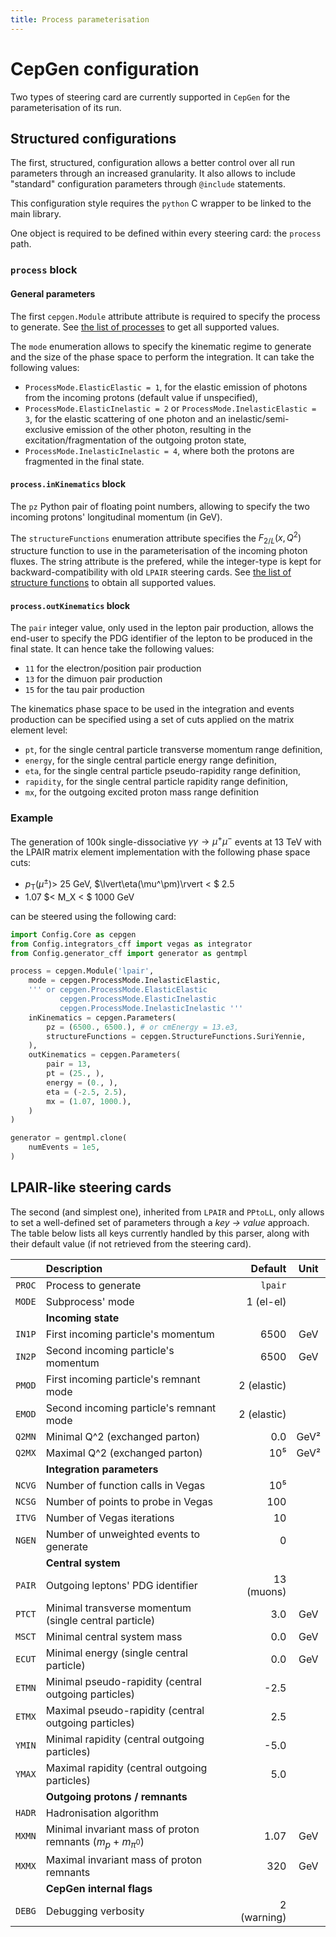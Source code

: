 ```yaml
---
title: Process parameterisation
---
```


# CepGen configuration

Two types of steering card are currently supported in `CepGen` for the parameterisation of its run.

## Structured configurations

The first, structured, configuration allows a better control over all run parameters through an increased granularity.
It also allows to include "standard" configuration parameters through `@include` statements.

This configuration style requires the `python` C wrapper to be linked to the main library.

One object is required to be defined within every steering card: the `process` path.

### `process` block

#### General parameters

The first `cepgen.Module` attribute attribute is required to specify the process to generate.
See [the list of processes](proclist) to get all supported values.

The `mode` enumeration allows to specify the kinematic regime to generate and the size of the phase space to perform the integration.
It can take the following values:

- `ProcessMode.ElasticElastic = 1`, for the elastic emission of photons from the incoming protons (default value if unspecified),
- `ProcessMode.ElasticInelastic = 2` or `ProcessMode.InelasticElastic = 3`, for the elastic scattering of one photon and an inelastic/semi-exclusive emission of the other photon, resulting in the excitation/fragmentation of the outgoing proton state,
- `ProcessMode.InelasticInelastic = 4`, where both the protons are fragmented in the final state.

#### `process.inKinematics` block

The `pz` Python pair of floating point numbers, allowing to specify the two incoming protons' longitudinal momentum (in GeV).

The `structureFunctions` enumeration attribute specifies the $F _ {2/L}(x,Q^2)$ structure function to use in the parameterisation of the incoming photon fluxes.
The string attribute is the prefered, while the integer-type is kept for backward-compatibility with old `LPAIR` steering cards.
See [the list of structure functions](str-functions) to obtain all supported values.

#### `process.outKinematics` block

The `pair` integer value, only used in the lepton pair production, allows the end-user to specify the PDG identifier of the lepton to be produced in the final state.
It can hence take the following values:
- `11` for the electron/position pair production
- `13` for the dimuon pair production
- `15` for the tau pair production

The kinematics phase space to be used in the integration and events production can be specified using a set of cuts applied on the matrix element level:

- `pt`, for the single central particle transverse momentum range definition,
- `energy`, for the single central particle energy range definition,
- `eta`, for the single central particle pseudo-rapidity range definition,
- `rapidity`, for the single central particle rapidity range definition,
- `mx`, for the outgoing excited proton mass range definition

### Example

The generation of 100k single-dissociative $\gamma\gamma\to\mu^+\mu^-$ events at 13 TeV with the LPAIR matrix element implementation with the following phase space cuts:

- $p _ \mathrm{T}(\mu^\pm)>$ 25 GeV, $\lvert\eta(\mu^\pm)\rvert < $ 2.5
- 1.07 $< M_X < $ 1000 GeV

can be steered using the following card:

```python
import Config.Core as cepgen
from Config.integrators_cff import vegas as integrator
from Config.generator_cff import generator as gentmpl

process = cepgen.Module('lpair',
    mode = cepgen.ProcessMode.InelasticElastic,
    ''' or cepgen.ProcessMode.ElasticElastic
           cepgen.ProcessMode.ElasticInelastic
           cepgen.ProcessMode.InelasticInelastic '''
    inKinematics = cepgen.Parameters(
        pz = (6500., 6500.), # or cmEnergy = 13.e3,
        structureFunctions = cepgen.StructureFunctions.SuriYennie,
    ),
    outKinematics = cepgen.Parameters(
        pair = 13,
        pt = (25., ),
        energy = (0., ),
        eta = (-2.5, 2.5),
        mx = (1.07, 1000.),
    )
)

generator = gentmpl.clone(
    numEvents = 1e5,
)
```
## LPAIR-like steering cards

The second (and simplest one), inherited from `LPAIR` and `PPtoLL`, only allows to set a well-defined set of parameters through a *key → value* approach.
The table below lists all keys currently handled by this parser, along with their default value (if not retrieved from the steering card).

|        | Description                                                     | Default    | Unit |
|:------:|:----------------------------------------------------------------|-----------:|:----:|
| `PROC` | Process to generate                                             | `lpair`    |      |
| `MODE` | Subprocess' mode                                                | 1 (el-el)  |      |
|        | **Incoming state**                                              |            |      |
| `IN1P` | First incoming particle's momentum                              | 6500       | GeV  |
| `IN2P` | Second incoming particle's momentum                             | 6500       | GeV  |
| `PMOD` | First incoming particle's remnant mode                          | 2 (elastic)|      |
| `EMOD` | Second incoming particle's remnant mode                         | 2 (elastic)|      |
| `Q2MN` | Minimal Q^2 (exchanged parton)                                  | 0.0        | GeV² |
| `Q2MX` | Maximal Q^2 (exchanged parton)                                  | 10⁵        | GeV² |
|        | **Integration parameters**                                      |            |      |
| `NCVG` | Number of function calls in Vegas                               | 10⁵        |      |
| `NCSG` | Number of points to probe in Vegas                              | 100        |      |
| `ITVG` | Number of Vegas iterations                                      | 10         |      |
| `NGEN` | Number of unweighted events to generate                         | 0          |      |
|        | **Central system**                                              |            |      |
| `PAIR` | Outgoing leptons' PDG identifier                                | 13 (muons) |      |
| `PTCT` | Minimal transverse momentum (single central particle)           | 3.0        | GeV  |
| `MSCT` | Minimal central system mass                                     | 0.0        | GeV  |
| `ECUT` | Minimal energy (single central particle)                        | 0.0        | GeV  |
| `ETMN` | Minimal pseudo-rapidity (central outgoing particles)            | -2.5       |      |
| `ETMX` | Maximal pseudo-rapidity (central outgoing particles)            | 2.5        |      |
| `YMIN` | Minimal rapidity (central outgoing particles)                   | -5.0       |      |
| `YMAX` | Maximal rapidity (central outgoing particles)                   | 5.0        |      |
|        | **Outgoing protons / remnants**                                 |            |      |
| `HADR` | Hadronisation algorithm                                         |            |      |
| `MXMN` | Minimal invariant mass of proton remnants ($m_p+m _ {\pi^{0}}$) | 1.07       | GeV  |
| `MXMX` | Maximal invariant mass of proton remnants                       | 320        | GeV  |
|        | **CepGen internal flags**                                       |            |      |
| `DEBG` | Debugging verbosity                                             | 2 (warning)|      |

